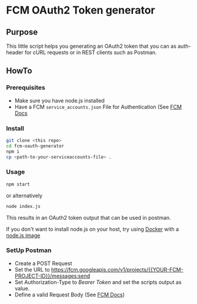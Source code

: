 # FCM OAuth2 Token generator
## Purpose
This little script helps you generating an OAuth2 token that you can as auth-header for cURL requests or in REST clients 
such as Postman.

## HowTo

### Prerequisites

* Make sure you have node.js installed
* Have a FCM `service_accounts.json` File for Authentication (See [FCM Docs](https://firebase.google.com/docs/auth/admin/create-custom-tokens)

### Install
```bash
git clone <this repo>
cd fcm-oauth-generator
npm i
cp <path-to-your-serviceaccounts-file> .
``` 

### Usage

```bash
npm start
```

or alternatively

```bash
node index.js
```

This results in an OAuth2 token output that can be used in postman.

If you don't want to install node.js on your host, try using [Docker](https://www.docker.com/) with a [node.js image](https://hub.docker.com/_/node/)

### SetUp Postman

* Create a POST Request
* Set the URL to <https://fcm.googleapis.com/v1/projects/{{YOUR-FCM-PROJECT-ID}}/messages:send>
* Set Authorization-Type to _Bearer Token_ and set the scripts output as value.
* Define a valid Request Body (See [FCM Docs](https://firebase.google.com/docs/reference/fcm/rest/v1/projects.messages#Notification))
